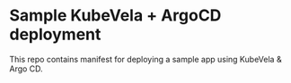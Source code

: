 # Sample KubeVela + ArgoCD deployment
This repo contains manifest for deploying a sample app using KubeVela & Argo CD.
